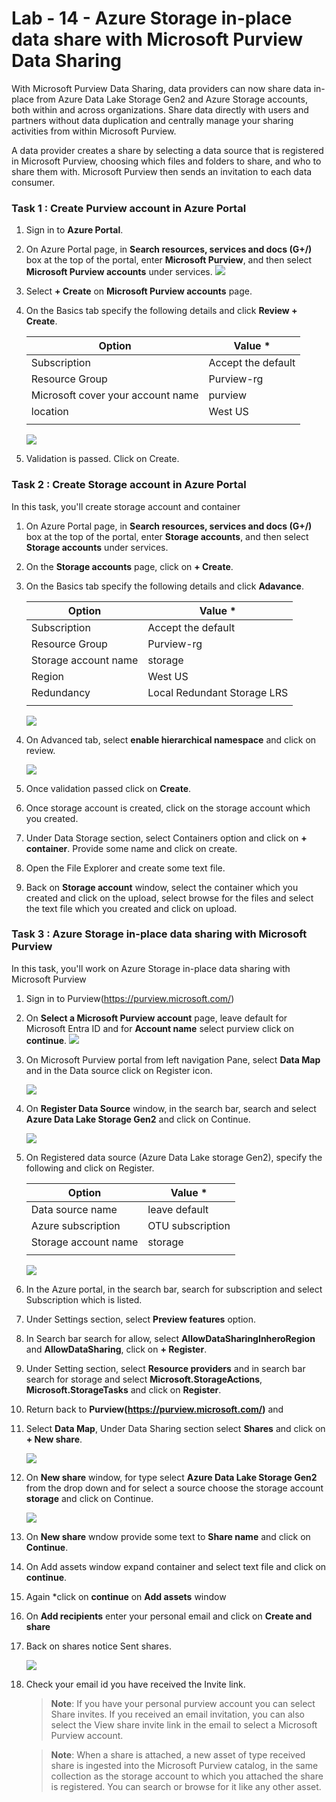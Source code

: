 # Lab - 14 - Azure Storage in-place data share with Microsoft Purview Data Sharing 


With Microsoft Purview Data Sharing, data providers can now share data in-place from Azure Data Lake Storage Gen2 and Azure Storage accounts, both within and across organizations. Share data directly with users and partners without data duplication and centrally manage your sharing activities from within Microsoft Purview.

A data provider creates a share by selecting a data source that is registered in Microsoft Purview, choosing which files and folders to share, and who to share them with. Microsoft Purview then sends an invitation to each data consumer.


### Task 1 : Create Purview account in Azure Portal 

1. Sign in to **Azure Portal**.

1. On Azure Portal page, in **Search resources, services and docs (G+/)** box at the top of the portal, enter **Microsoft Purview**, and then select **Microsoft Purview accounts** under services.
  ![](../media/lab14-image1.png)

1. Select **+ Create** on **Microsoft Purview accounts** page.

1. On the Basics tab specify the following details and click **Review + Create**.

    
     |   **Option** | **Value** *        |
     | ------------ | ------------------ | 
     | Subscription | Accept the default     |
     | Resource Group  | Purview-rg     | 
     | Microsoft cover your account name           | purview               | 
     |    location          | West US             |
     |||

    ![](../media/lab14-image2.png)

1.  Validation is passed. Click on Create.

### Task 2 : Create Storage account in Azure Portal

In this task, you'll create storage account and container 

1. On Azure Portal page, in **Search resources, services and docs (G+/)** box at the top of the portal, enter **Storage accounts**, and then select  **Storage accounts** under services.

1. On the **Storage accounts** page, click on **+ Create**.

1. On the Basics tab specify the following details and click **Adavance**.

    
     |   **Option** | **Value** *        |
     | ------------ | ------------------ | 
     | Subscription | Accept the default     |
     | Resource Group  | Purview-rg     | 
     | Storage account name | storage            | 
     | Region         | West US             |
     | Redundancy    |     Local Redundant Storage LRS|
     |||

    ![](../media/lab14-image3.png)

1. On Advanced tab, select **enable hierarchical namespace** and click on review.

   ![](../media/lab14-image4.png)

1.  Once validation passed click on **Create**.

1. Once storage account is created, click on the storage account which you created.
1. Under Data Storage section, select Containers option and click on **+ container**. Provide some name and click on create.
1. Open the File Explorer and create some text file.
1. Back on **Storage account** window, select the container which you created and click on the upload, select browse for the files and select the text file which you created and click on upload.


### Task 3 : Azure Storage in-place data sharing with Microsoft Purview

In this task, you'll work on Azure Storage in-place data sharing with Microsoft Purview

1. Sign in to Purview(https://purview.microsoft.com/)

1. On **Select a Microsoft Purview account** page, leave default for Microsoft Entra ID and for **Account name** select purview    click on **continue**.
    ![](../media/lab14-image5.png)

1. On Microsoft Purview portal from left navigation Pane,  select **Data Map** and in the Data source click on Register icon.

   ![](../media/lab14-image6.png)

1. On **Register Data Source** window, in the search bar, search and select **Azure Data Lake Storage Gen2** and click on Continue.

     ![](../media/lab14-image7.png)

1. On Registered data source (Azure Data Lake storage Gen2), specify the following  and click on Register.   

     |   **Option** | **Value** *        |
     | ------------ | ------------------ | 
     | Data source name | leave default     |
     |  Azure subscription  | OTU subscription    | 
     | Storage account name | storage            | 
     |||

    ![](../media/lab14-image8.png)

1. In the Azure portal, in the search bar, search for subscription and select Subscription which is listed.

1. Under Settings section, select **Preview features** option.

1. In Search bar search for allow,  select **AllowDataSharingInheroRegion** and **AllowDataSharing**, click on **+ Register**.

1. Under Setting section, select **Resource providers** and in search bar search for storage and select **Microsoft.StorageActions**,  **Microsoft.StorageTasks** and click on **Register**.

1. Return back to **Purview(https://purview.microsoft.com/)** and 

1. Select **Data Map**, Under Data Sharing section  select **Shares** and click on **+ New share**.

     ![](../media/lab14-image9.png)

1. On **New share** window, for type select **Azure Data Lake Storage Gen2** from the drop down and for select a source choose the storage account **storage** and click on Continue.

   ![](../media/lab14-image10.png)

1. On **New share** wndow provide some text to **Share name** and click on **Continue**.

1. On Add assets window expand container and select text file and click on **continue**.

1. Again *click on **continue** on **Add assets** window

1. On **Add recipients** enter your personal email and click on **Create and share**

1. Back on shares notice Sent shares.

    ![](../media/lab14-image12.png)

1. Check your email id  you have received the Invite link.

   >**Note**: If you have your personal purview account you can select Share invites. If you received an email invitation, you can also select the View share invite link in the email to select a Microsoft Purview account.

   >**Note**: When a share is attached, a new asset of type received share is ingested into the Microsoft Purview catalog, in the same collection as the storage account to which you attached the share is registered. You can search or browse for it like any other asset.
